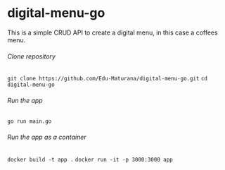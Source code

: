# digital-menu-go
This is a simple CRUD API to create a digital menu, in this case a coffees menu.

###### Clone repository
`git clone https://github.com/Edu-Maturana/digital-menu-go.git`
`cd digital-menu-go`

###### Run the app
`go run main.go`

###### Run the app as a container
`docker build -t app .`
`docker run -it -p 3000:3000 app`
